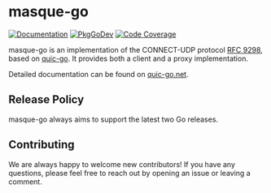 # masque-go

[![Documentation](https://img.shields.io/badge/docs-quic--go.net-red?style=flat)](https://quic-go.net/docs/masque)
[![PkgGoDev](https://pkg.go.dev/badge/github.com/quic-go/masque-go)](https://pkg.go.dev/github.com/quic-go/masque-go)
[![Code Coverage](https://img.shields.io/codecov/c/github/quic-go/masque-go/master.svg?style=flat-square)](https://codecov.io/gh/quic-go/masque-go/)

masque-go is an implementation of the CONNECT-UDP protocol [RFC 9298](https://datatracker.ietf.org/doc/html/rfc9298), based on [quic-go](https://github.com/quic-go/quic-go). It provides both a client and a proxy implementation.

Detailed documentation can be found on [quic-go.net](https://quic-go.net/docs/connect-udp/).

## Release Policy

masque-go always aims to support the latest two Go releases.

## Contributing

We are always happy to welcome new contributors! If you have any questions, please feel free to reach out by opening an issue or leaving a comment.
